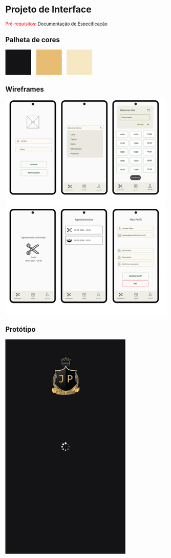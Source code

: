 
# Projeto de Interface

<span style="color:red">Pré-requisitos: <a href="2-Especificação do Projeto.md"> Documentação de Especificação</a></span>

## Palheta de cores

<img src="./img/palheta.png">

## Wireframes

<img src="./img/wireframe1.png">

<img src="./img/wireframe2.png">

## Protótipo

<img src="./img/load.png">
